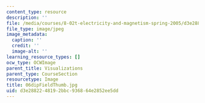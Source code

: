 ```yaml
---
content_type: resource
description: ''
file: /media/courses/8-02t-electricity-and-magnetism-spring-2005/d3e2882248192bbc936864e2852ee5dd_06dipFieldThumb.jpg
file_type: image/jpeg
image_metadata:
  caption: ''
  credit: ''
  image-alt: ''
learning_resource_types: []
ocw_type: OCWImage
parent_title: Visualizations
parent_type: CourseSection
resourcetype: Image
title: 06dipFieldThumb.jpg
uid: d3e28822-4819-2bbc-9368-64e2852ee5dd
---
```

